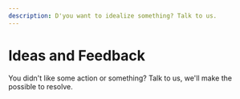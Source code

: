 ```yaml
---
description: D'you want to idealize something? Talk to us.
---
```


# Ideas and Feedback

You didn't like some action or something? Talk to us, we'll make the possible to resolve.
